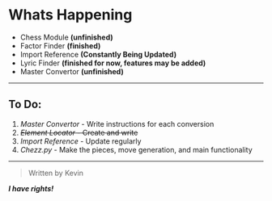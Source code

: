 # Whats Happening

- Chess Module **(unfinished)**
- Factor Finder **(finished)**
- Import Reference **(Constantly Being Updated)**
- Lyric Finder **(finished for now, features may be added)**
- Master Convertor **(unfinished)**

---

## To Do:

1. *Master Convertor* - Write instructions for each conversion
2. ~~*Element Locator* - Create and write~~
3. *Import Reference* - Update regularly 
4. *Chezz.py* - Make the pieces, move generation, and main functionality

---

>Written by Kevin

***I have rights!***
